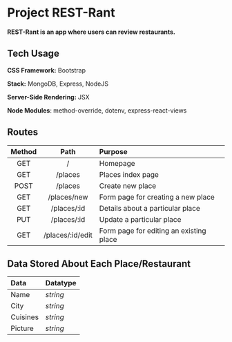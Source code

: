 # Project REST-Rant

**REST-Rant is an app where users can review restaurants.**

## Tech Usage

**CSS Framework:** Bootstrap

**Stack:** MongoDB, Express, NodeJS

**Server-Side Rendering:** JSX

**Node Modules**: method-override, dotenv, express-react-views

## Routes

| Method        | Path             | Purpose                                 |
| :---:         | :---:            | :---                                    |
| GET           | /                | Homepage                                |
| GET           | /places          | Places index page                       |
| POST          | /places          | Create new place                        |
| GET           | /places/new      | Form page for creating a new place      |
| GET           | /places/:id      | Details about a particular place        |
| PUT           | /places/:id      | Update a particular place               |
| GET           | /places/:id/edit | Form page for editing an existing place |

## Data Stored About Each Place/Restaurant

| Data     | Datatype |
| :---     | :---     |
| Name     | *string* |
| City     | *string* |
| Cuisines | *string* |
| Picture  | *string* |